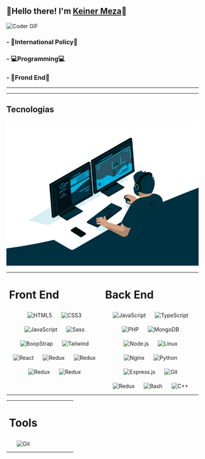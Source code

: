 
## 👋Hello there! I'm [Keiner Meza][website]👦

<img src="https://media.giphy.com/media/SWoSkN6DxTszqIKEqv/giphy.gif" alt="Coder GIF" width="500" height="400">



### - 💖International Policy💖

### - 💻Programming💻

### - 🎯Frond End🎯


<!--Link-->
[website]: https://www.facebook.com/Keinermeza2004


<hr>
<hr>
</>

###

## Tecnologias 

<img src="gif/code.gif" alt="">


<table><tr><td valign="top" width="50%">

# Front End
<div align="center">

<img style="margin: 10px" src="https://img.icons8.com/color/96/000000/html-5.png" alt="HTML5" height="96" />  

<img style="margin: 10px" src="https://img.icons8.com/color/96/000000/css3.png" alt="CSS3" height="96" />

<img style="margin: 10px" src="https://img.icons8.com/color/96/000000/javascript-logo-1.png" alt="JavaScript" height="96" />

<img style="margin: 10px" src="https://img.icons8.com/color/96/000000/sass.png" alt="Sass" height="96"/>  

<img style="margin: 10px" src="https://icons.getbootstrap.com/assets/img/icons-hero.png" alt="BoopStrap" height="96"/>  

<img style="margin: 10px" src="https://tailwindcss.com/_next/static/media/tailwindcss-mark.cb8046c163f77190406dfbf4dec89848.svg" alt="Tailwind" height="66"/> 



<img style="margin: 10px" src="https://img.icons8.com/color/96/000000/react-native.png" alt="React" height="96" />  
  

<img style="margin: 10px" src="https://img.icons8.com/color/96/000000/redux.png" alt="Redux" height="96" /> 

<img style="margin: 10px" src="https://img.icons8.com/color/96/000000/redux.png" alt="Redux" height="96" /> 

<img style="margin: 10px" src="https://img.icons8.com/color/96/000000/redux.png" alt="Redux" height="96" /> 

<img style="margin: 10px" src="https://img.icons8.com/color/96/000000/redux.png" alt="Redux" height="96" /> 



</div></td><td valign="top" width="50%">





# Back End  
<div align="center">  
<img style="margin: 10px" src="https://profilinator.rishav.dev/skills-assets/javascript-original.svg" alt="JavaScript" height="50" />  
<img style="margin: 10px" src="https://profilinator.rishav.dev/skills-assets/typescript-original.svg" alt="TypeScript" height="50" />  
<img style="margin: 10px" src="https://profilinator.rishav.dev/skills-assets/php-original.svg" alt="PHP" height="50" />  
<img style="margin: 10px" src="https://profilinator.rishav.dev/skills-assets/mongodb-original-wordmark.svg" alt="MongoDB" height="50" />  
<img style="margin: 10px" src="https://profilinator.rishav.dev/skills-assets/nodejs-original-wordmark.svg" alt="Node.js" height="50" />  
<img style="margin: 10px" src="https://profilinator.rishav.dev/skills-assets/linux-original.svg" alt="Linux" height="50" />  
<img style="margin: 10px" src="https://profilinator.rishav.dev/skills-assets/nginx-original.svg" alt="Nginx" height="50" />  
<img style="margin: 10px" src="https://profilinator.rishav.dev/skills-assets/python-original.svg" alt="Python" height="50" />  
<img style="margin: 10px" src="https://profilinator.rishav.dev/skills-assets/express-original-wordmark.svg" alt="Express.js" height="50" />  
<img style="margin: 10px" src="https://profilinator.rishav.dev/skills-assets/git-scm-icon.svg" alt="Git" height="50" />  
<img style="margin: 10px" src="https://profilinator.rishav.dev/skills-assets/redux-original.svg" alt="Redux" height="50" />  
<img style="margin: 10px" src="https://profilinator.rishav.dev/skills-assets/gnu_bash-icon.svg" alt="Bash" height="50" />  
<img style="margin: 10px" src="https://profilinator.rishav.dev/skills-assets/cplusplus-original.svg" alt="C++" height="50" />  
</div></td>






<table><tr><td valign="top" width="50%">

# Tools
<div align="center">

<img style="margin: 10px" src="https://img.icons8.com/color/96/000000/git.png" alt="Git" height="96" />

</div></td><td valign="top" width="50%">
